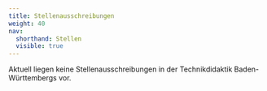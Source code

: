 ```yaml
---
title: Stellenausschreibungen
weight: 40
nav:
  shorthand: Stellen
  visible: true  
---
```


Aktuell liegen keine Stellenausschreibungen in der Technikdidaktik Baden-Württembergs vor.

<!-- 
Die Landesfachschaft weist auf folgende Stellenausschreibungen ihrer Partner hin:
-->